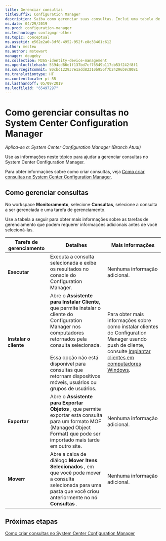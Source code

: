 ```yaml
---
title: Gerenciar consultas
titleSuffix: Configuration Manager
description: Saiba como gerenciar suas consultas. Inclui uma tabela de referência detalhada.
ms.date: 04/29/2019
ms.prod: configuration-manager
ms.technology: configmgr-other
ms.topic: conceptual
ms.assetid: e562e2a0-8df8-4952-952f-e8c38461c612
author: mestew
ms.author: mstewart
manager: dougeby
ms.collection: M365-identity-device-management
ms.openlocfilehash: 5394cd86e1f137bd7cf76549b117cb53f242f8f1
ms.sourcegitcommit: 80cbc122937e1add82310b956f7b24296b9c8081
ms.translationtype: HT
ms.contentlocale: pt-BR
ms.lasthandoff: 05/09/2019
ms.locfileid: "65497297"
---
```

# <a name="how-to-manage-queries-in-system-center-configuration-manager"></a>Como gerenciar consultas no System Center Configuration Manager

*Aplica-se a: System Center Configuration Manager (Branch Atual)*

Use as informações neste tópico para ajudar a gerenciar consultas no System Center Configuration Manager.  

 Para obter informações sobre como criar consultas, veja [Como criar consultas no System Center Configuration Manager](../../../core/servers/manage/create-queries.md).  

## <a name="how-to-manage-queries"></a>Como gerenciar consultas  
 No workspace **Monitoramento**, selecione **Consultas**, selecione a consulta a ser gerenciada e uma tarefa de gerenciamento.  

 Use a tabela a seguir para obter mais informações sobre as tarefas de gerenciamento que podem requerer informações adicionais antes de você selecioná-las.  

|Tarefa de gerenciamento|Detalhes|Mais informações|  
|---------------------|-------------|----------------------|  
|**Executar**|Executa a consulta selecionada e exibe os resultados no console do Configuration Manager.|Nenhuma informação adicional.|  
|**Instalar o cliente**|Abre o **Assistente para Instalar Cliente**, que permite instalar o cliente do Configuration Manager nos computadores retornados pela consulta selecionada.<br /><br /> Essa opção não está disponível para consultas que retornam dispositivos móveis, usuários ou grupos de usuários.|Para obter mais informações sobre como instalar clientes do Configuration Manager usando push de cliente, consulte [Implantar clientes em computadores Windows](/sccm/core/clients/deploy/deploy-clients-to-windows-computers).|  
|**Exportar**|Abre o **Assistente para Exportar Objetos** , que permite exportar esta consulta para um formato MOF (Managed Object Format) que pode ser importado mais tarde em outro site.|Nenhuma informação adicional.|  
|**Moverr**|Abre a caixa de diálogo **Mover Itens Selecionados** , em que você pode mover a consulta selecionada para uma pasta que você criou anteriormente no nó **Consultas** .|Nenhuma informação adicional.|  

## <a name="next-steps"></a>Próximas etapas 
 [Como criar consultas no System Center Configuration Manager](../../../core/servers/manage/create-queries.md)
